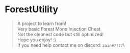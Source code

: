 # ForestUtility
> A project to learn from!\
> Very basic Forest Mono Injection Cheat\
> Not the cleanest code but still optimized!\
> Hope you enjoy! :)\
> If you need help contact me on discord: `zain#7777`\